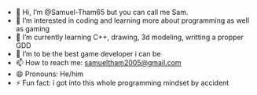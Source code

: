 - 👋 Hi, I’m @Samuel-Tham65 but you can call me Sam.
- 👀 I’m interested in coding and learning more about programming as well as gaming
- 🌱 I’m currently learning C++, drawing, 3d modeling, writting a propper GDD
- 💞️ I’m to be the best game developer i can be
- 📫 How to reach me: samueltham2005@gmail.com
- 😄 Pronouns: He/him
- ⚡ Fun fact: i got into this whole programming mindset by accident

<!---
Samuel-Tham65/Samuel-Tham65 is a ✨ special ✨ repository because its `README.md` (this file) appears on your GitHub profile.
You can click the Preview link to take a look at your changes.
--->
